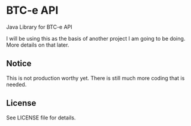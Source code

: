 BTC-e API
==========

Java Library for BTC-e API

I will be using this as the basis of another project I am 
going to be doing.  More details on that later.

Notice
-------
This is not production worthy yet. There is still much more
coding that is needed.

License
-------
See LICENSE file for details.